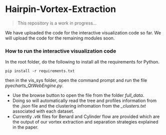 # Hairpin-Vortex-Extraction

> This repository is a work in progress...

We have uploaded the code for the interactive visualization code so far. We will upload the code for the remaining modules soon.

### How to run the interactive visualization code
In the root folder, do the following to install all the requirements for Python.
```
pip install -r requirements.txt
```
then in the vis_sys folder, open the command prompt and run the file *pyecharts_QtWebEngine.py*.
- Use the browse button to open the file from the folder *full_data*. 
- Doing so will automatically read the tree and profiles information from the *.json* file and the clustering infromation from the *_clusters.txt* associated with each dataset. 
- Currently *.vtk* files for Benard and Cylinder flow are provided which are the output of our vortex extraction and separation strategies explained in the paper.
